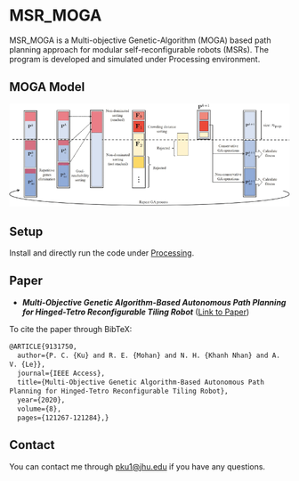# MSR_MOGA

MSR_MOGA is a Multi-objective Genetic-Algorithm (MOGA) based path planning approach for modular self-reconfigurable robots (MSRs). The program is developed and simulated under Processing environment. 

## MOGA Model
![](./images/moga_model.gif)


## Setup
Install and directly run the code under [Processing](https://processing.org/download/).

## Paper
- ***Multi-Objective Genetic Algorithm-Based Autonomous Path Planning for Hinged-Tetro Reconfigurable Tiling Robot***
([Link to Paper](https://ieeexplore.ieee.org/abstract/document/9131750))

To cite the paper through BibTeX:
```
@ARTICLE{9131750,
  author={P. C. {Ku} and R. E. {Mohan} and N. H. {Khanh Nhan} and A. V. {Le}},
  journal={IEEE Access}, 
  title={Multi-Objective Genetic Algorithm-Based Autonomous Path Planning for Hinged-Tetro Reconfigurable Tiling Robot}, 
  year={2020},
  volume={8},
  pages={121267-121284},}
```
## Contact
You can contact me through pku1@jhu.edu if you have any questions.

